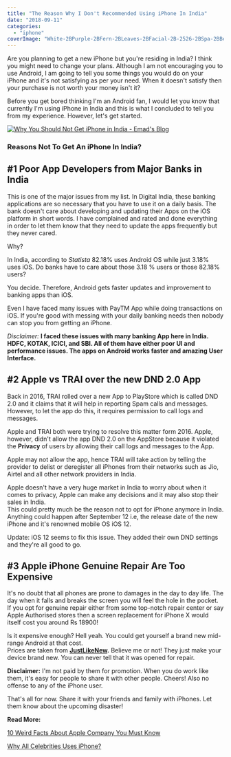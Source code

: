 ```yaml
---
title: "The Reason Why I Don't Recommended Using iPhone In India"
date: "2018-09-11"
categories: 
  - "iphone"
coverImage: "White-2BPurple-2BFern-2BLeaves-2BFacial-2B-2526-2BSpa-2BBeauty-2BLogo.jpg"
---
```


Are you planning to get a new iPhone but you're residing in India? I think you might need to change your plans. Although I am not encouraging you to use Android, I am going to tell you some things you would do on your iPhone and it's not satisfying as per your need. When it doesn't satisfy then your purchase is not worth your money isn't it?

Before you get bored thinking I'm an Android fan, I would let you know that currently I'm using iPhone in India and this is what I concluded to tell you from my experience. However, let's get started.  
  

[![Why You Should Not Get iPhone in India - Emad's Blog](/posts/2018/09/images/White-2BPurple-2BFern-2BLeaves-2BFacial-2B-2526-2BSpa-2BBeauty-2BLogo-300x300.jpg)](https://sastaeinstein.com/wp-content/uploads/2018/09/White-2BPurple-2BFern-2BLeaves-2BFacial-2B-2526-2BSpa-2BBeauty-2BLogo.jpg)

### Reasons Not To Get An iPhone In India?

## #1 **Poor App Developers from Major Banks in India**

This is one of the major issues from my list. In Digital India, these banking applications are so necessary that you have to use it on a daily basis. The bank doesn't care about developing and updating their Apps on the iOS platform in short words. I have complained and rated and done everything in order to let them know that they need to update the apps frequently but they never cared.

Why?

In India, according to _Statista_ 82.18% uses Android OS while just 3.18% uses iOS. Do banks have to care about those 3.18 % users or those 82.18% users?

You decide. Therefore, Android gets faster updates and improvement to banking apps than iOS.

Even I have faced many issues with PayTM App while doing transactions on iOS. If you're good with messing with your daily banking needs then nobody can stop you from getting an iPhone.

_Disclaimer:_ **I faced these issues with many banking App here in India. HDFC, KOTAK, ICICI, and SBI. All of them have either poor UI and performance issues. The apps on Android works faster and amazing User Interface.**

## #2 **Apple vs TRAI over the new DND 2.0 App**

Back in 2016, TRAI rolled over a new App to PlayStore which is called DND 2.0 and it claims that it will help in reporting Spam calls and messages. However, to let the app do this, it requires permission to call logs and messages.

Apple and TRAI both were trying to resolve this matter form 2016. Apple, however, didn't allow the app DND 2.0 on the AppStore because it violated the **Privacy** of users by allowing their call logs and messages to the App.

Apple may not allow the app, hence TRAI will take action by telling the provider to delist or deregister all iPhones from their networks such as Jio, Airtel and all other network providers in India.

Apple doesn't have a very huge market in India to worry about when it comes to privacy, Apple can make any decisions and it may also stop their sales in India.  
This could pretty much be the reason not to opt for iPhone anymore in India. Anything could happen after September 12 i.e, the release date of the new iPhone and it's renowned mobile OS iOS 12. 

Update: iOS 12 seems to fix this issue. They added their own DND settings and they're all good to go.

## **#3 Apple iPhone Genuine Repair Are Too Expensive**

It's no doubt that all phones are prone to damages in the day to day life. The day when it falls and breaks the screen you will feel the hole in the pocket. If you opt for genuine repair either from some top-notch repair center or say Apple Authorised stores then a screen replacement for iPhone X would itself cost you around Rs 18900!

Is it expensive enough? Hell yeah. You could get yourself a brand new mid-range Android at that cost.   
Prices are taken from **[JustLikeNew](https://justlikenew.in/).** Believe me or not! They just make your device brand new. You can never tell that it was opened for repair.   
  
**Disclaimer:** I'm not paid by them for promotion. When you do work like them, it's easy for people to share it with other people. Cheers! Also no offense to any of the iPhone user.

That's all for now. Share it with your friends and family with iPhones. Let them know about the upcoming disaster!

**Read More:**

[10 Weird Facts About Apple Company You Must Know](https://sastaeinstein.com/2018/08/10-weird-facts-about-the-company-apple-you-must-know.html)

[Why All Celebrities Uses iPhone?](https://sastaeinstein.com/2018/08/why-all-celebrities-uses-iphone-over-android-smartphones.html)
